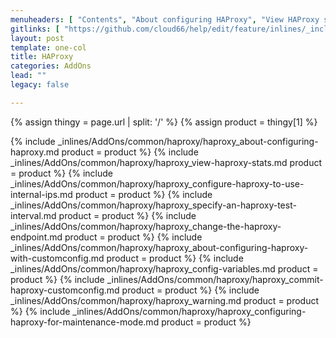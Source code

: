 ```yaml
---
menuheaders: [ "Contents", "About configuring HAProxy", "View HAProxy stats", "Configure HAProxy to use internal IPs", "Specify an HAProxy test interval", "Change the HAProxy endpoint", "About configuring HAProxy with CustomConfig", "Config variables ", "Commit HAProxy CustomConfig", "Warning", "Configuring HAProxy for maintenance mode" ]
gitlinks: [ "https://github.com/cloud66/help/edit/feature/inlines/_includes/_inlines/AddOns/common/haproxy/haproxy_contents.md", "https://github.com/cloud66/help/edit/feature/inlines/_includes/_inlines/AddOns/common/haproxy/haproxy_about-configuring-haproxy.md", "https://github.com/cloud66/help/edit/feature/inlines/_includes/_inlines/AddOns/common/haproxy/haproxy_view-haproxy-stats.md", "https://github.com/cloud66/help/edit/feature/inlines/_includes/_inlines/AddOns/common/haproxy/haproxy_configure-haproxy-to-use-internal-ips.md", "https://github.com/cloud66/help/edit/feature/inlines/_includes/_inlines/AddOns/common/haproxy/haproxy_specify-an-haproxy-test-interval.md", "https://github.com/cloud66/help/edit/feature/inlines/_includes/_inlines/AddOns/common/haproxy/haproxy_change-the-haproxy-endpoint.md", "https://github.com/cloud66/help/edit/feature/inlines/_includes/_inlines/AddOns/common/haproxy/haproxy_about-configuring-haproxy-with-customconfig.md", "https://github.com/cloud66/help/edit/feature/inlines/_includes/_inlines/AddOns/common/haproxy/haproxy_config-variables.md", "https://github.com/cloud66/help/edit/feature/inlines/_includes/_inlines/AddOns/common/haproxy/haproxy_commit-haproxy-customconfig.md", "https://github.com/cloud66/help/edit/feature/inlines/_includes/_inlines/AddOns/common/haproxy/haproxy_warning.md", "https://github.com/cloud66/help/edit/feature/inlines/_includes/_inlines/AddOns/common/haproxy/haproxy_configuring-haproxy-for-maintenance-mode.md" ]
layout: post
template: one-col
title: HAProxy
categories: AddOns
lead: ""
legacy: false

---
```


{% assign thingy = page.url | split: '/' %}
{% assign product = thingy[1] %}


<a name="2"></a>{% include _inlines/AddOns/common/haproxy/haproxy_about-configuring-haproxy.md  product = product %}
<a name="3"></a>{% include _inlines/AddOns/common/haproxy/haproxy_view-haproxy-stats.md  product = product %}
<a name="4"></a>{% include _inlines/AddOns/common/haproxy/haproxy_configure-haproxy-to-use-internal-ips.md  product = product %}
<a name="5"></a>{% include _inlines/AddOns/common/haproxy/haproxy_specify-an-haproxy-test-interval.md  product = product %}
<a name="6"></a>{% include _inlines/AddOns/common/haproxy/haproxy_change-the-haproxy-endpoint.md  product = product %}
<a name="7"></a>{% include _inlines/AddOns/common/haproxy/haproxy_about-configuring-haproxy-with-customconfig.md  product = product %}
<a name="8"></a>{% include _inlines/AddOns/common/haproxy/haproxy_config-variables.md  product = product %}
<a name="9"></a>{% include _inlines/AddOns/common/haproxy/haproxy_commit-haproxy-customconfig.md  product = product %}
<a name="10"></a>{% include _inlines/AddOns/common/haproxy/haproxy_warning.md  product = product %}
<a name="11"></a>{% include _inlines/AddOns/common/haproxy/haproxy_configuring-haproxy-for-maintenance-mode.md  product = product %}